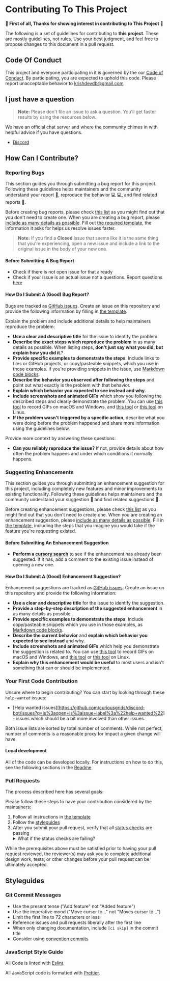 # Contributing To This Project

**🎉 First of all, Thanks for showing interest in contributing to This Project 🎉**

The following is a set of guidelines for contributing to **this project**. These are mostly guidelines, not rules. Use your best judgment, and feel free to propose changes to this document in a pull request.

## Code Of Conduct

This project and everyone participating in it is governed by the our [Code of Conduct](https://github.com/CuriousGrids/discord-bot/blob/main/contributing.md). By participating, you are expected to uphold this code. Please report unacceptable behavior to [krishdevdb@gmail.com](mailto:krishdevdb@gmail.com)

## I just have a question

> **Note:** Please don't file an issue to ask a question. You'll get faster results by using the resources below.

We have an official chat server and where the community chimes in with helpful advice if you have questions.

- [Discord](https://discord.gg/bfX2NgnSx5)

## How Can I Contribute?

### Reporting Bugs

This section guides you through submitting a bug report for this project. Following these guidelines helps maintainers and the community understand your report :pencil:, reproduce the behavior :computer: :computer:, and find related reports :mag_right:.

Before creating bug reports, please check [this list](#before-submitting-a-bug-report) as you might find out that you don't need to create one. When you are creating a bug report, please [include as many details as possible](#how-do-i-submit-a-good-bug-report). Fill out [the required template](https://github.com/CuriousGrids/discord-bot/blob/master/.github/ISSUE_TEMPLATE/fix.md), the information it asks for helps us resolve issues faster.

> **Note:** If you find a **Closed** issue that seems like it is the same thing that you're experiencing, open a new issue and include a link to the original issue in the body of your new one.

#### Before Submitting A Bug Report

- Check if there is not open issue for that already
- Check if your issue is an actual issue not a questions. Report questions [here](https://discord.gg/bfX2NgnSx5)

#### How Do I Submit A (Good) Bug Report?

Bugs are tracked as [GitHub issues](https://guides.github.com/features/issues/). Create an issue on this repository and provide the following information by filling in [the template](https://github.com/CuriousGrids/discord-bot/blob/master/.github/ISSUE_TEMPLATE/fix.md).

Explain the problem and include additional details to help maintainers reproduce the problem:

- **Use a clear and descriptive title** for the issue to identify the problem.
- **Describe the exact steps which reproduce the problem** in as many details as possible. When listing steps, **don't just say what you did, but explain how you did it**.?
- **Provide specific examples to demonstrate the steps**. Include links to files or GitHub projects, or copy/pasteable snippets, which you use in those examples. If you're providing snippets in the issue, use [Markdown code blocks](https://help.github.com/articles/markdown-basics/#multiple-lines).
- **Describe the behavior you observed after following the steps** and point out what exactly is the problem with that behavior.
- **Explain which behavior you expected to see instead and why.**
- **Include screenshots and animated GIFs** which show you following the described steps and clearly demonstrate the problem. You can use [this tool](https://www.cockos.com/licecap/) to record GIFs on macOS and Windows, and [this tool](https://github.com/colinkeenan/silentcast) or [this tool](https://github.com/GNOME/byzanz) on Linux.
- **If the problem wasn't triggered by a specific action**, describe what you were doing before the problem happened and share more information using the guidelines below.

Provide more context by answering these questions:

- **Can you reliably reproduce the issue?** If not, provide details about how often the problem happens and under which conditions it normally happens.

### Suggesting Enhancements

This section guides you through submitting an enhancement suggestion for this project, including completely new features and minor improvements to existing functionality. Following these guidelines helps maintainers and the community understand your suggestion :pencil: and find related suggestions :mag_right:.

Before creating enhancement suggestions, please check [this list](#before-submitting-an-enhancement-suggestion) as you might find out that you don't need to create one. When you are creating an enhancement suggestion, please [include as many details as possible](#how-do-i-submit-a-good-enhancement-suggestion). Fill in [the template](https://github.com/CuriousGrids/discord-bot/blob/master/.github/ISSUE_TEMPLATE/feat.md), including the steps that you imagine you would take if the feature you're requesting existed.

#### Before Submitting An Enhancement Suggestion

- **Perform a [cursory search](https://github.com/search?q=+is%3Aissue+org%3ACuriousGrids)** to see if the enhancement has already been suggested. If it has, add a comment to the existing issue instead of opening a new one.

#### How Do I Submit A (Good) Enhancement Suggestion?

Enhancement suggestions are tracked as [GitHub issues](https://guides.github.com/features/issues/). Create an issue on this repository and provide the following information:

- **Use a clear and descriptive title** for the issue to identify the suggestion.
- **Provide a step-by-step description of the suggested enhancement** in as many details as possible.
- **Provide specific examples to demonstrate the steps**. Include copy/pasteable snippets which you use in those examples, as [Markdown code blocks](https://help.github.com/articles/markdown-basics/#multiple-lines).
- **Describe the current behavior** and **explain which behavior you expected to see instead** and why.
- **Include screenshots and animated GIFs** which help you demonstrate the suggestion is related to. You can use [this tool](https://www.cockos.com/licecap/) to record GIFs on macOS and Windows, and [this tool](https://github.com/colinkeenan/silentcast) or [this tool](https://github.com/GNOME/byzanz) on Linux.
- **Explain why this enhancement would be useful** to most users and isn't something that can or should be implemented.

### Your First Code Contribution

Unsure where to begin contributing? You can start by looking through these `help-wanted` issues:

- [Help wanted issues][https://github.com/curiousgrids/discord-bot/issues?q=is%3aopen+is%3aissue+label%3a%22help+wanted%22] - issues which should be a bit more involved than other issues.

Both issue lists are sorted by total number of comments. While not perfect, number of comments is a reasonable proxy for impact a given change will have.

#### Local development

All of the code can be developed locally. For instructions on how to do this, see the following sections in the [Readme](https://github.com/CuriousGrids/discord-bot#readme)

### Pull Requests

The process described here has several goals:

Please follow these steps to have your contribution considered by the maintainers:

1. Follow all instructions in [the template](https://github.com/CuriousGrids/discord-bot/blob/main/.github\PULL_REQUEST_TEMPLATE\pull_request_template.md)
2. Follow the [styleguides](#styleguides)
3. After you submit your pull request, verify that all [status checks](https://help.github.com/articles/about-status-checks/) are passing <details><summary>What if the status checks are failing?</summary>If a status check is failing, and you believe that the failure is unrelated to your change, please leave a comment on the pull request explaining why you believe the failure is unrelated. A maintainer will re-run the status check for you. If we conclude that the failure was a false positive, then we will open an issue to track that problem with our status check suite.</details>

While the prerequisites above must be satisfied prior to having your pull request reviewed, the reviewer(s) may ask you to complete additional design work, tests, or other changes before your pull request can be ultimately accepted.

## Styleguides

### Git Commit Messages

- Use the present tense ("Add feature" not "Added feature")
- Use the imperative mood ("Move cursor to..." not "Moves cursor to...")
- Limit the first line to 72 characters or less
- Reference issues and pull requests liberally after the first line
- When only changing documentation, include `[ci skip]` in the commit title
- Consider using [convention commits](https://www.conventionalcommits.org/)

### JavaScript Style Guide

All Code is linted with [Eslint](https://eslint.org/).

All JavaScript code is formatted with [Prettier](https://prettier.io/).
